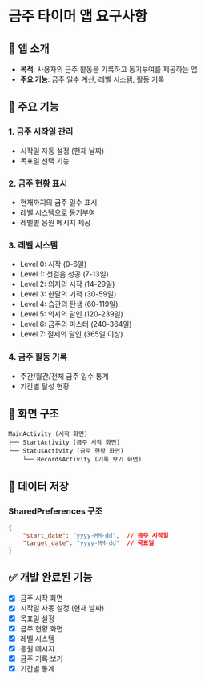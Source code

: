 # 금주 타이머 앱 요구사항

## 📱 앱 소개
- **목적**: 사용자의 금주 활동을 기록하고 동기부여를 제공하는 앱
- **주요 기능**: 금주 일수 계산, 레벨 시스템, 활동 기록

## 💫 주요 기능

### 1. 금주 시작일 관리
- 시작일 자동 설정 (현재 날짜)
- 목표일 선택 기능

### 2. 금주 현황 표시
- 현재까지의 금주 일수 표시
- 레벨 시스템으로 동기부여
- 레벨별 응원 메시지 제공

### 3. 레벨 시스템
- Level 0: 시작 (0-6일)
- Level 1: 첫걸음 성공 (7-13일)
- Level 2: 의지의 시작 (14-29일)
- Level 3: 한달의 기적 (30-59일)
- Level 4: 습관의 탄생 (60-119일)
- Level 5: 의지의 달인 (120-239일)
- Level 6: 금주의 마스터 (240-364일)
- Level 7: 절제의 달인 (365일 이상)

### 4. 금주 활동 기록
- 주간/월간/전체 금주 일수 통계
- 기간별 달성 현황

## 📱 화면 구조
```
MainActivity (시작 화면)
├── StartActivity (금주 시작 화면)
└── StatusActivity (금주 현황 화면)
    └── RecordsActivity (기록 보기 화면)
```

## 💾 데이터 저장
### SharedPreferences 구조
```json
{
    "start_date": "yyyy-MM-dd",  // 금주 시작일
    "target_date": "yyyy-MM-dd"  // 목표일
}
```

## ✅ 개발 완료된 기능
- [x] 금주 시작 화면
- [x] 시작일 자동 설정 (현재 날짜)
- [x] 목표일 설정
- [x] 금주 현황 화면
- [x] 레벨 시스템
- [x] 응원 메시지
- [x] 금주 기록 보기
- [x] 기간별 통계
